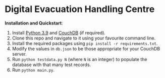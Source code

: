 # Digital Evacuation Handling Centre 

**Installation and Quickstart**:
1. Install [Python 3.9](https://www.python.org/downloads/) and [CouchDB](http://couchdb.apache.org/) (if required).
2. Clone this repo and navigate to it using your favourite command line.
3. Install the required packages using `pip install -r requirements.txt`.
4. Modify the values in `db.json` to be those appropriate for your CouchDB server.
5. Run `python testdata.py N` (where `N` is an integer) to populate the database with that many test records.
6. Run `python main.py`.
